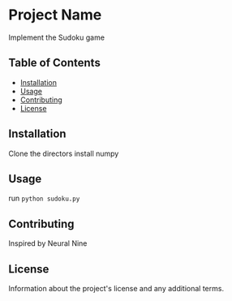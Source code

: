 # Project Name

Implement the Sudoku game

## Table of Contents

- [Installation](#installation)
- [Usage](#usage)
- [Contributing](#contributing)
- [License](#license)

## Installation

Clone the directors install numpy

## Usage

run
```python sudoku.py```

## Contributing

Inspired by Neural Nine

## License

Information about the project's license and any additional terms.
